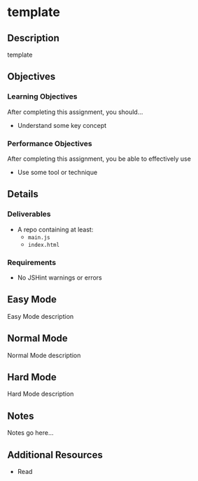 # template

## Description
template


## Objectives

### Learning Objectives

After completing this assignment, you should…

* Understand some key concept


### Performance Objectives

After completing this assignment, you be able to effectively use

* Use some tool or technique



## Details

### Deliverables

* A repo containing at least:
  * `main.js`
  * `index.html`

### Requirements

* No JSHint warnings or errors


## Easy Mode
Easy Mode description
            
## Normal Mode
Normal Mode description
            
## Hard Mode
Hard Mode description
            


## Notes

Notes go here...

## Additional Resources

* Read []()
